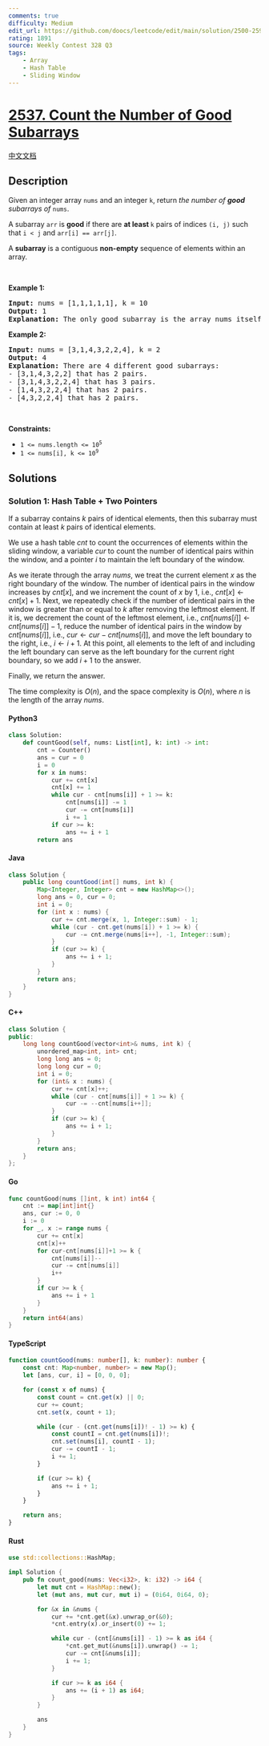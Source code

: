 ```yaml
---
comments: true
difficulty: Medium
edit_url: https://github.com/doocs/leetcode/edit/main/solution/2500-2599/2537.Count%20the%20Number%20of%20Good%20Subarrays/README_EN.md
rating: 1891
source: Weekly Contest 328 Q3
tags:
    - Array
    - Hash Table
    - Sliding Window
---
```


<!-- problem:start -->

# [2537. Count the Number of Good Subarrays](https://leetcode.com/problems/count-the-number-of-good-subarrays)

[中文文档](/solution/2500-2599/2537.Count%20the%20Number%20of%20Good%20Subarrays/README.md)

## Description

<!-- description:start -->

<p>Given an integer array <code>nums</code> and an integer <code>k</code>, return <em>the number of <strong>good</strong> subarrays of</em> <code>nums</code>.</p>

<p>A subarray <code>arr</code> is <strong>good</strong> if there are <strong>at least </strong><code>k</code> pairs of indices <code>(i, j)</code> such that <code>i &lt; j</code> and <code>arr[i] == arr[j]</code>.</p>

<p>A <strong>subarray</strong> is a contiguous <strong>non-empty</strong> sequence of elements within an array.</p>

<p>&nbsp;</p>
<p><strong class="example">Example 1:</strong></p>

<pre>
<strong>Input:</strong> nums = [1,1,1,1,1], k = 10
<strong>Output:</strong> 1
<strong>Explanation:</strong> The only good subarray is the array nums itself.
</pre>

<p><strong class="example">Example 2:</strong></p>

<pre>
<strong>Input:</strong> nums = [3,1,4,3,2,2,4], k = 2
<strong>Output:</strong> 4
<strong>Explanation:</strong> There are 4 different good subarrays:
- [3,1,4,3,2,2] that has 2 pairs.
- [3,1,4,3,2,2,4] that has 3 pairs.
- [1,4,3,2,2,4] that has 2 pairs.
- [4,3,2,2,4] that has 2 pairs.
</pre>

<p>&nbsp;</p>
<p><strong>Constraints:</strong></p>

<ul>
	<li><code>1 &lt;= nums.length &lt;= 10<sup>5</sup></code></li>
	<li><code>1 &lt;= nums[i], k &lt;= 10<sup>9</sup></code></li>
</ul>

<!-- description:end -->

## Solutions

<!-- solution:start -->

### Solution 1: Hash Table + Two Pointers

If a subarray contains $k$ pairs of identical elements, then this subarray must contain at least $k$ pairs of identical elements.

We use a hash table $\textit{cnt}$ to count the occurrences of elements within the sliding window, a variable $\textit{cur}$ to count the number of identical pairs within the window, and a pointer $i$ to maintain the left boundary of the window.

As we iterate through the array $\textit{nums}$, we treat the current element $x$ as the right boundary of the window. The number of identical pairs in the window increases by $\textit{cnt}[x]$, and we increment the count of $x$ by 1, i.e., $\textit{cnt}[x] \leftarrow \textit{cnt}[x] + 1$. Next, we repeatedly check if the number of identical pairs in the window is greater than or equal to $k$ after removing the leftmost element. If it is, we decrement the count of the leftmost element, i.e., $\textit{cnt}[\textit{nums}[i]] \leftarrow \textit{cnt}[\textit{nums}[i]] - 1$, reduce the number of identical pairs in the window by $\textit{cnt}[\textit{nums}[i]]$, i.e., $\textit{cur} \leftarrow \textit{cur} - \textit{cnt}[\textit{nums}[i]]$, and move the left boundary to the right, i.e., $i \leftarrow i + 1$. At this point, all elements to the left of and including the left boundary can serve as the left boundary for the current right boundary, so we add $i + 1$ to the answer.

Finally, we return the answer.

The time complexity is $O(n)$, and the space complexity is $O(n)$, where $n$ is the length of the array $\textit{nums}$.

<!-- tabs:start -->

#### Python3

```python
class Solution:
    def countGood(self, nums: List[int], k: int) -> int:
        cnt = Counter()
        ans = cur = 0
        i = 0
        for x in nums:
            cur += cnt[x]
            cnt[x] += 1
            while cur - cnt[nums[i]] + 1 >= k:
                cnt[nums[i]] -= 1
                cur -= cnt[nums[i]]
                i += 1
            if cur >= k:
                ans += i + 1
        return ans
```

#### Java

```java
class Solution {
    public long countGood(int[] nums, int k) {
        Map<Integer, Integer> cnt = new HashMap<>();
        long ans = 0, cur = 0;
        int i = 0;
        for (int x : nums) {
            cur += cnt.merge(x, 1, Integer::sum) - 1;
            while (cur - cnt.get(nums[i]) + 1 >= k) {
                cur -= cnt.merge(nums[i++], -1, Integer::sum);
            }
            if (cur >= k) {
                ans += i + 1;
            }
        }
        return ans;
    }
}
```

#### C++

```cpp
class Solution {
public:
    long long countGood(vector<int>& nums, int k) {
        unordered_map<int, int> cnt;
        long long ans = 0;
        long long cur = 0;
        int i = 0;
        for (int& x : nums) {
            cur += cnt[x]++;
            while (cur - cnt[nums[i]] + 1 >= k) {
                cur -= --cnt[nums[i++]];
            }
            if (cur >= k) {
                ans += i + 1;
            }
        }
        return ans;
    }
};
```

#### Go

```go
func countGood(nums []int, k int) int64 {
	cnt := map[int]int{}
	ans, cur := 0, 0
	i := 0
	for _, x := range nums {
		cur += cnt[x]
		cnt[x]++
		for cur-cnt[nums[i]]+1 >= k {
			cnt[nums[i]]--
			cur -= cnt[nums[i]]
			i++
		}
		if cur >= k {
			ans += i + 1
		}
	}
	return int64(ans)
}
```

#### TypeScript

```ts
function countGood(nums: number[], k: number): number {
    const cnt: Map<number, number> = new Map();
    let [ans, cur, i] = [0, 0, 0];

    for (const x of nums) {
        const count = cnt.get(x) || 0;
        cur += count;
        cnt.set(x, count + 1);

        while (cur - (cnt.get(nums[i])! - 1) >= k) {
            const countI = cnt.get(nums[i])!;
            cnt.set(nums[i], countI - 1);
            cur -= countI - 1;
            i += 1;
        }

        if (cur >= k) {
            ans += i + 1;
        }
    }

    return ans;
}
```

#### Rust

```rust
use std::collections::HashMap;

impl Solution {
    pub fn count_good(nums: Vec<i32>, k: i32) -> i64 {
        let mut cnt = HashMap::new();
        let (mut ans, mut cur, mut i) = (0i64, 0i64, 0);

        for &x in &nums {
            cur += *cnt.get(&x).unwrap_or(&0);
            *cnt.entry(x).or_insert(0) += 1;

            while cur - (cnt[&nums[i]] - 1) >= k as i64 {
                *cnt.get_mut(&nums[i]).unwrap() -= 1;
                cur -= cnt[&nums[i]];
                i += 1;
            }

            if cur >= k as i64 {
                ans += (i + 1) as i64;
            }
        }

        ans
    }
}
```

<!-- tabs:end -->

<!-- solution:end -->

<!-- problem:end -->

